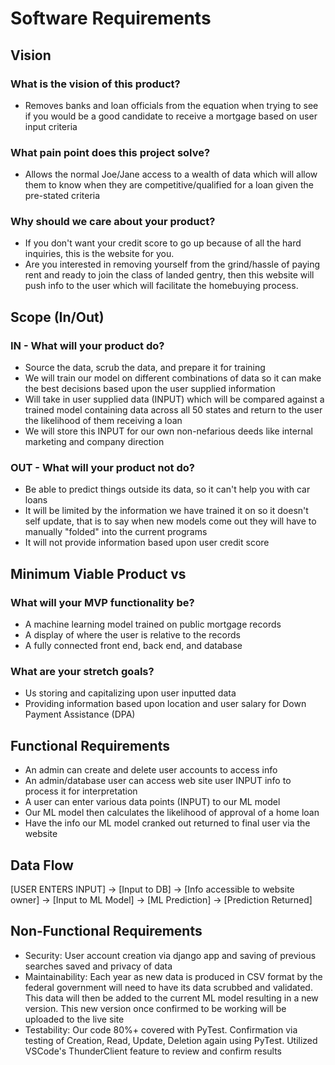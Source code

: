 # Software Requirements

## Vision
### What is the vision of this product?
- Removes banks and loan officials from the equation when trying to see if you would be a good candidate to receive a mortgage based on user input criteria 
### What pain point does this project solve?
- Allows the normal Joe/Jane access to a wealth of data which will allow them to know when they are competitive/qualified for a loan given the pre-stated criteria
### Why should we care about your product?
- If you don't want your credit score to go up because of all the hard inquiries, this is the website for you.
- Are you interested in removing yourself from the grind/hassle of paying rent and ready to join the class of landed gentry, then this website will push info to the user which will facilitate the homebuying process.

## Scope (In/Out)
### IN - What will your product do?
- Source the data, scrub the data, and prepare it for training
- We will train our model on different combinations of data so it can make the best decisions based upon the user supplied information 
- Will take in user supplied data (INPUT) which will be compared against a trained model containing data across all 50 states and return to the user the likelihood of them receiving a loan
- We will store this INPUT for our own non-nefarious deeds like internal marketing and company direction

### OUT - What will your product not do?
- Be able to predict things outside its data, so it can't help you with car loans
- It will be limited by the information we have trained it on so it doesn't self update, that is to say when new models come out they will have to manually "folded" into the current programs
- It will not provide information based upon user credit score
 
## Minimum Viable Product vs
 
### What will your MVP functionality be?
- A machine learning model trained on public mortgage records
- A display of where the user is relative to the records
- A fully connected front end, back end, and database

### What are your stretch goals?
- Us storing and capitalizing upon user inputted data
- Providing information based upon location and user salary for Down Payment Assistance (DPA)

## Functional Requirements
- An admin can create and delete user accounts to access info
- An admin/database user can access web site user INPUT info to process it for interpretation
- A user can enter various data points (INPUT) to our ML model
- Our ML model then calculates the likelihood of approval of a home loan
- Have the info our ML model cranked out returned to final user via the website

## Data Flow
[USER ENTERS INPUT] →	[Input to DB] → [Info accessible to website owner] → [Input to ML Model] → [ML Prediction] → [Prediction Returned]

		
## Non-Functional Requirements

- Security: User account creation via django app and saving of previous searches saved and privacy of data
- Maintainability: Each year as new data is produced in CSV format by the federal government will need to have its data scrubbed and validated. This data will then be added to the current ML model resulting in a new version. This new version once confirmed to be working will be uploaded to the live site
- Testability: Our code 80%+ covered with PyTest. Confirmation via testing of Creation, Read, Update, Deletion again using PyTest. Utilized VSCode's ThunderClient feature to review and confirm results
